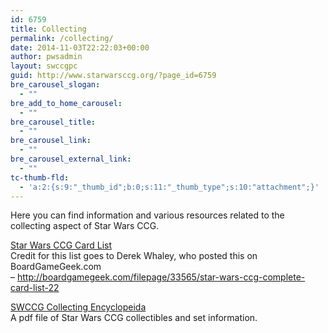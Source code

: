 ```yaml
---
id: 6759
title: Collecting
permalink: /collecting/
date: 2014-11-03T22:22:03+00:00
author: pwsadmin
layout: swccgpc
guid: http://www.starwarsccg.org/?page_id=6759
bre_carousel_slogan:
  - ""
bre_add_to_home_carousel:
  - ""
bre_carousel_title:
  - ""
bre_carousel_link:
  - ""
bre_carousel_external_link:
  - ""
tc-thumb-fld:
  - 'a:2:{s:9:"_thumb_id";b:0;s:11:"_thumb_type";s:10:"attachment";}'
---
```

Here you can find information and various resources related to the collecting aspect of Star Wars CCG.

[Star Wars CCG Card List  
](http://www.starwarsccg.org/wp/wp-content/uploads/swccgcardlist3.2.pdf) Credit for this list goes to Derek Whaley, who posted this on BoardGameGeek.com  
&#8211; <http://boardgamegeek.com/filepage/33565/star-wars-ccg-complete-card-list-22>

[SWCCG Collecting Encyclopeida](http://www.starwarsccg.org/wp/wp-content/uploads/Collecting-Encyclopedia-2.pdf)[  
](http://www.starwarsccg.org/wp/wp-content/uploads/Decipher-Era-Collecting-Archive-1.pdf) A pdf file of Star Wars CCG collectibles and set information.